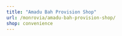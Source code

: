 ```yaml
---
title: "Amadu Bah Provision Shop"
url: /monrovia/amadu-bah-provision-shop/
shop: convenience
---
```

